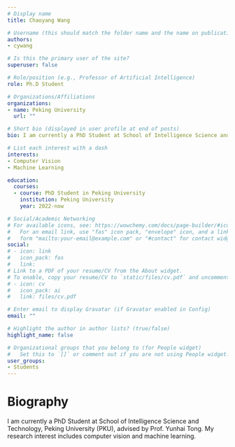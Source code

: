```yaml
---
# Display name
title: Chaoyang Wang

# Username (this should match the folder name and the name on publications)
authors:
- cywang

# Is this the primary user of the site?
superuser: false

# Role/position (e.g., Professor of Artificial Intelligence)
role: Ph.D Student

# Organizations/Affiliations
organizations:
- name: Peking University
  url: ""

# Short bio (displayed in user profile at end of posts)
bio: I am currently a PhD Student at School of Intelligence Science and Technology, Peking University (PKU), advised by Prof. Yunhai Tong. 

# List each interest with a dash
interests:
- Computer Vision
- Machine Learning

education:
  courses:
  - course: PhD Student in Peking University
    institution: Peking University
    year: 2022-now

# Social/Academic Networking
# For available icons, see: https://wowchemy.com/docs/page-builder/#icons
#   For an email link, use "fas" icon pack, "envelope" icon, and a link in the
#   form "mailto:your-email@example.com" or "#contact" for contact widget.
social:
# - icon: link
#   icon_pack: fas
#   link: 
# Link to a PDF of your resume/CV from the About widget.
# To enable, copy your resume/CV to `static/files/cv.pdf` and uncomment the lines below.
# - icon: cv
#   icon_pack: ai
#   link: files/cv.pdf

# Enter email to display Gravatar (if Gravatar enabled in Config)
email: ""

# Highlight the author in author lists? (true/false)
highlight_name: false

# Organizational groups that you belong to (for People widget)
#   Set this to `[]` or comment out if you are not using People widget.
user_groups:
- Students
---
```

# Biography

I am currently a PhD Student at School of Intelligence Science and Technology, Peking University (PKU), advised by Prof. Yunhai Tong. My research interest includes computer vision and machine learning.